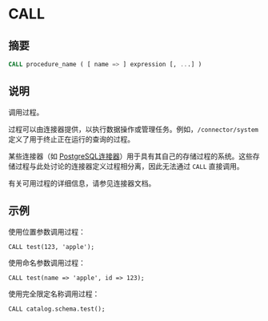 
# CALL

## 摘要

``` sql
CALL procedure_name ( [ name => ] expression [, ...] )
```

## 说明

调用过程。

过程可以由连接器提供，以执行数据操作或管理任务。例如，`/connector/system`定义了用于终止正在运行的查询的过程。

某些连接器（如 [PostgreSQL连接器](../connector/postgresql.html)）用于具有其自己的存储过程的系统。这些存储过程与此处讨论的连接器定义过程相分离，因此无法通过 `CALL` 直接调用。

有关可用过程的详细信息，请参见连接器文档。

## 示例

使用位置参数调用过程：

    CALL test(123, 'apple');

使用命名参数调用过程：

    CALL test(name => 'apple', id => 123);

使用完全限定名称调用过程：

    CALL catalog.schema.test();